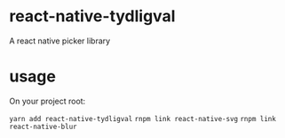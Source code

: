 # react-native-tydligval

A react native picker library

# usage

On your project root:

`yarn add react-native-tydligval`
`rnpm link react-native-svg`
`rnpm link react-native-blur`
